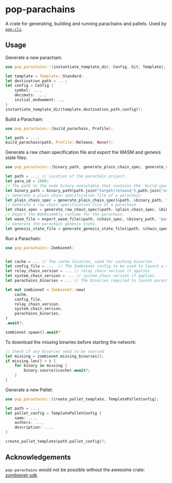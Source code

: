 # pop-parachains

A crate for generating, building and running parachains and pallets. Used by
[`pop-cli`](https://github.com/r0gue-io/pop-cli).

## Usage

Generate a new parachain:
```rust
use pop_parachains::{instantiate_template_dir, Config, Git, Template};

let template = Template::Standard;
let destination_path = ...;
let config = Config {
    symbol: ...,
    decimals: ...,
    initial_endowment: ..,
}
instantiate_template_dir(template,destination_path,config)?;
```

Build a Parachain:
```rust
use pop_parachains::{build_parachain, Profile};

let path = ...;
build_parachain(path, Profile::Release, None)?;
```

Generate a raw chain specification file and export the WASM and genesis state files:
```rust
use pop_parachains::{binary_path, generate_plain_chain_spec, generate_raw_chain_spec, export_wasm_file, generate_genesis_state_file};

let path = ...; // Location of the parachain project.
let para_id = 2000;
// The path to the node binary executable that contains the `build-spec` command.
let binary_path = binary_path(path.join("target/release"),path.join("node")) 
// Generate a plain chain specification file of a parachain
let plain_chain_spec = generate_plain_chain_spec(&path, &binary_path, "plain-parachain-chainspec.json", para_id)?;
// Generate a raw chain specification file of a parachain
let chain_spec = generate_raw_chain_spec(&path, &plain_chain_spec, &binary_path, "raw-parachain-chainspec.json")?;
// Export the WebAssembly runtime for the parachain. 
let wasm_file = export_wasm_file(&path, &chain_spec, &binary_path, "para-2000-wasm")?; 
// Generate the parachain genesis state.
let genesis_state_file = generate_genesis_state_file(&path, &chain_spec, &binary_path, "para-2000-genesis-state")?; 
```

Run a Parachain:
```rust
use pop_parachains::Zombienet;


let cache = ... // The cache location, used for caching binaries.
let config_file = ...  // The Zombienet config to be used to launch a network.
let relay_chain_version = ... // relay_chain version if applies
let system_chain_version = ... // system_chain version if applies
let parachains_binaries = ... // The binaries required to launch parachains

let mut zombienet = Zombienet::new(
    cache,
    config_file,
    relay_chain_version,
    system_chain_version,
    parachains_binaries,
)
.await?;

zombienet.spawn().await?
```

To download the missing binaries before starting the network:
```rust
// Check if any binaries need to be sourced
let missing = zombienet.missing_binaries();
if missing.len() > 0 {
    for binary in missing {
        binary.source(&cache).await?;
    }
}
```

Generate a new Pallet:
```rust
use pop_parachains::{create_pallet_template, TemplatePalletConfig};

let path = ...;
let pallet_config = TemplatePalletConfig {
    name: ...,
    authors: ...,
    description: ...,
}

create_pallet_template(path,pallet_config)?;
```

## Acknowledgements
`pop-parachains` would not be possible without the awesome crate: [zombienet-sdk](https://github.com/paritytech/zombienet-sdk).
